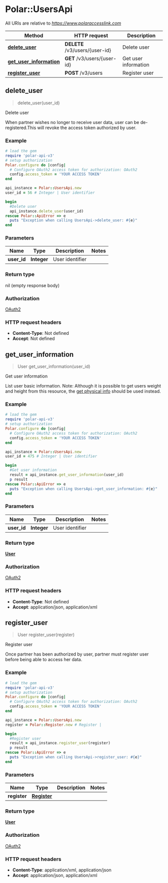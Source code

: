 # Polar::UsersApi

All URIs are relative to *https://www.polaraccesslink.com*

Method | HTTP request | Description
------------- | ------------- | -------------
[**delete_user**](UsersApi.md#delete_user) | **DELETE** /v3/users/{user-id} | Delete user
[**get_user_information**](UsersApi.md#get_user_information) | **GET** /v3/users/{user-id} | Get user information
[**register_user**](UsersApi.md#register_user) | **POST** /v3/users | Register user



## delete_user

> delete_user(user_id)

Delete user

When partner wishes no longer to receive user data, user can be de-registered.This will revoke the access token authorized by user.

### Example

```ruby
# load the gem
require 'polar-api-v3'
# setup authorization
Polar.configure do |config|
  # Configure OAuth2 access token for authorization: OAuth2
  config.access_token = 'YOUR ACCESS TOKEN'
end

api_instance = Polar::UsersApi.new
user_id = 56 # Integer | User identifier

begin
  #Delete user
  api_instance.delete_user(user_id)
rescue Polar::ApiError => e
  puts "Exception when calling UsersApi->delete_user: #{e}"
end
```

### Parameters


Name | Type | Description  | Notes
------------- | ------------- | ------------- | -------------
 **user_id** | **Integer**| User identifier | 

### Return type

nil (empty response body)

### Authorization

[OAuth2](../README.md#OAuth2)

### HTTP request headers

- **Content-Type**: Not defined
- **Accept**: Not defined


## get_user_information

> User get_user_information(user_id)

Get user information

List user basic information. Note: Although it is possible to get users weight and height from this resource, the [get physical info](#get-physical-info) should be used instead.

### Example

```ruby
# load the gem
require 'polar-api-v3'
# setup authorization
Polar.configure do |config|
  # Configure OAuth2 access token for authorization: OAuth2
  config.access_token = 'YOUR ACCESS TOKEN'
end

api_instance = Polar::UsersApi.new
user_id = 475 # Integer | User identifier

begin
  #Get user information
  result = api_instance.get_user_information(user_id)
  p result
rescue Polar::ApiError => e
  puts "Exception when calling UsersApi->get_user_information: #{e}"
end
```

### Parameters


Name | Type | Description  | Notes
------------- | ------------- | ------------- | -------------
 **user_id** | **Integer**| User identifier | 

### Return type

[**User**](User.md)

### Authorization

[OAuth2](../README.md#OAuth2)

### HTTP request headers

- **Content-Type**: Not defined
- **Accept**: application/json, application/xml


## register_user

> User register_user(register)

Register user

Once partner has been authorized by user, partner must register user before being able to access her data.

### Example

```ruby
# load the gem
require 'polar-api-v3'
# setup authorization
Polar.configure do |config|
  # Configure OAuth2 access token for authorization: OAuth2
  config.access_token = 'YOUR ACCESS TOKEN'
end

api_instance = Polar::UsersApi.new
register = Polar::Register.new # Register | 

begin
  #Register user
  result = api_instance.register_user(register)
  p result
rescue Polar::ApiError => e
  puts "Exception when calling UsersApi->register_user: #{e}"
end
```

### Parameters


Name | Type | Description  | Notes
------------- | ------------- | ------------- | -------------
 **register** | [**Register**](Register.md)|  | 

### Return type

[**User**](User.md)

### Authorization

[OAuth2](../README.md#OAuth2)

### HTTP request headers

- **Content-Type**: application/xml, application/json
- **Accept**: application/json, application/xml

